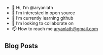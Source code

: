 - 👋 Hi, I’m @aryanlath
- 👀 I’m interested in open source
- 🌱 I’m currently learning github
- 💞️ I’m looking to collaborate on
- 📫 How to reach me aryanlath@gmail.com



## Blog Posts
<!-- BLOG-POST-LIST:START -->
<!-- BLOG-POST-LIST:END -->

<!---
aryanlath/aryanlath is a ✨ special ✨ repository because its `README.md` (this file) appears on your GitHub profile.
You can click the Preview link to take a look at your changes.
--->

